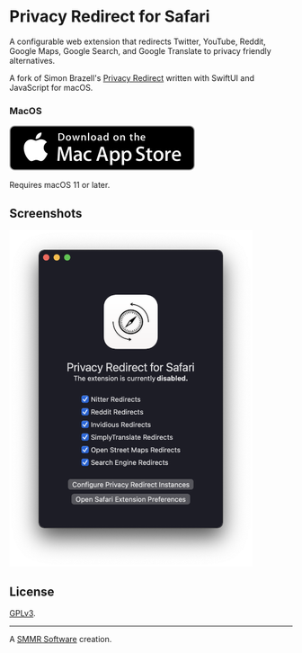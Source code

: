 # Privacy Redirect for Safari

A configurable web extension that redirects Twitter, YouTube, Reddit,
Google Maps, Google Search, and Google Translate to privacy friendly
alternatives.

A fork of Simon Brazell's [Privacy Redirect][fork] written with SwiftUI
and JavaScript for macOS.

### MacOS

[![](./assets/macappstore.svg)][App Store]

Requires macOS 11 or later.
## Screenshots

<img width="432" src="/macos.png" alt="Privacy Redirect for Safari on macOS">

## License

[GPLv3](COPYING).

***

A [SMMR Software] creation.

[fork]: https://github.com/SimonBrazell/privacy-redirect
[App Store]: https://apps.apple.com/us/app/privacy-redirect/id1578144015
[SMMR Software]: https://smmr.software/
